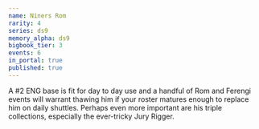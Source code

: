 ```yaml
---
name: Niners Rom
rarity: 4
series: ds9
memory_alpha: ds9
bigbook_tier: 3
events: 6
in_portal: true
published: true
---
```


A #2 ENG base is fit for day to day use and a handful of Rom and Ferengi events will warrant thawing him if your roster matures enough to replace him on daily shuttles. Perhaps even more important are his triple collections, especially the ever-tricky Jury Rigger.
